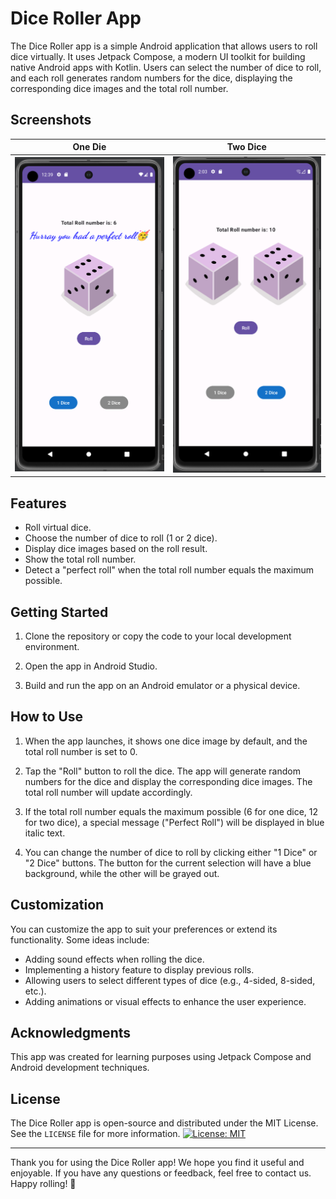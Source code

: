 # Dice Roller App

The Dice Roller app is a simple Android application that allows users to roll dice virtually. It uses Jetpack Compose, a modern UI toolkit for building native Android apps with Kotlin. Users can select the number of dice to roll, and each roll generates random numbers for the dice, displaying the corresponding dice images and the total roll number.

## Screenshots
|         One Die        |         Two Dice          |
|:-------------------------:|:--------------------------:|
| ![Rolling only one dice](./images/1_dice_choice_with_win.png) |![Rolling only one dice](./images/2_dice_roll.png) |




## Features

- Roll virtual dice.
- Choose the number of dice to roll (1 or 2 dice).
- Display dice images based on the roll result.
- Show the total roll number.
- Detect a "perfect roll" when the total roll number equals the maximum possible.

## Getting Started

1. Clone the repository or copy the code to your local development environment.

2. Open the app in Android Studio.

3. Build and run the app on an Android emulator or a physical device.

## How to Use

1. When the app launches, it shows one dice image by default, and the total roll number is set to 0.

2. Tap the "Roll" button to roll the dice. The app will generate random numbers for the dice and display the corresponding dice images. The total roll number will update accordingly.

3. If the total roll number equals the maximum possible (6 for one dice, 12 for two dice), a special message ("Perfect Roll") will be displayed in blue italic text.

4. You can change the number of dice to roll by clicking either "1 Dice" or "2 Dice" buttons. The button for the current selection will have a blue background, while the other will be grayed out.

## Customization

You can customize the app to suit your preferences or extend its functionality. Some ideas include:

- Adding sound effects when rolling the dice.
- Implementing a history feature to display previous rolls.
- Allowing users to select different types of dice (e.g., 4-sided, 8-sided, etc.).
- Adding animations or visual effects to enhance the user experience.

## Acknowledgments

This app was created for learning purposes using Jetpack Compose and Android development techniques.

## License

The Dice Roller app is open-source and distributed under the MIT License. See the `LICENSE` file for more information.
[![License: MIT](https://img.shields.io/badge/License-MIT-yellow.svg)](https://opensource.org/licenses/MIT)

---

Thank you for using the Dice Roller app! We hope you find it useful and enjoyable. If you have any questions or feedback, feel free to contact us. Happy rolling! 🎲
